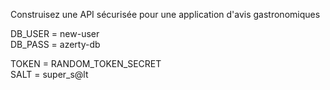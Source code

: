 Construisez une API sécurisée pour une application d'avis gastronomiques

DB_USER = new-user    
DB_PASS = azerty-db     

TOKEN = RANDOM_TOKEN_SECRET     
SALT = super_s@lt
